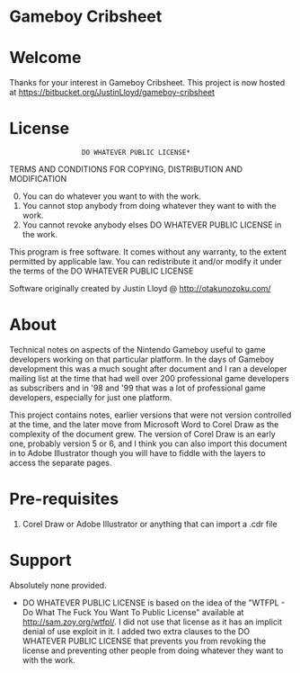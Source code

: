 Gameboy Cribsheet
=================

Welcome
====================
Thanks for your interest in Gameboy Cribsheet. This project is now hosted at
 https://bitbucket.org/JustinLloyd/gameboy-cribsheet


License
====================
                      DO WHATEVER PUBLIC LICENSE*
   TERMS AND CONDITIONS FOR COPYING, DISTRIBUTION AND MODIFICATION

  0. You can do whatever you want to with the work.
  1. You cannot stop anybody from doing whatever they want to with the work.
  2. You cannot revoke anybody elses DO WHATEVER PUBLIC LICENSE in the work.

 This program is free software. It comes without any warranty, to
 the extent permitted by applicable law. You can redistribute it
 and/or modify it under the terms of the DO WHATEVER PUBLIC LICENSE
 
 Software originally created by Justin Lloyd @ http://otakunozoku.com/


About
====================
Technical notes on aspects of the Nintendo Gameboy useful to game developers
working on that particular platform. In the days of Gameboy development this
was a much sought after document and I ran a developer mailing list at the time
that had well over 200 professional game developers as subscribers and in '98 
and '99 that was a lot of professional game developers, especially for just one
platform.

This project contains notes, earlier versions that were not version controlled
at the time, and the later move from Microsoft Word to Corel Draw as the
complexity of the document grew. The version of Corel Draw is an early one,
probably version 5 or 6, and I think you can also import this document in to
Adobe Illustrator though you will have to fiddle with the layers to access the
separate pages.


Pre-requisites
====================
1. Corel Draw or Adobe Illustrator or anything that can import a .cdr file

Support
====================
Absolutely none provided.


* DO WHATEVER PUBLIC LICENSE is based on the idea of the "WTFPL - Do What The
  Fuck You Want To Public License" available at http://sam.zoy.org/wtfpl/. I
  did not use that license as it has an implicit denial of use exploit in it. I
  added two extra clauses to the DO WHATEVER PUBLIC LICENSE that prevents you
  from revoking the license and preventing other people from doing whatever
  they want to with the work.
